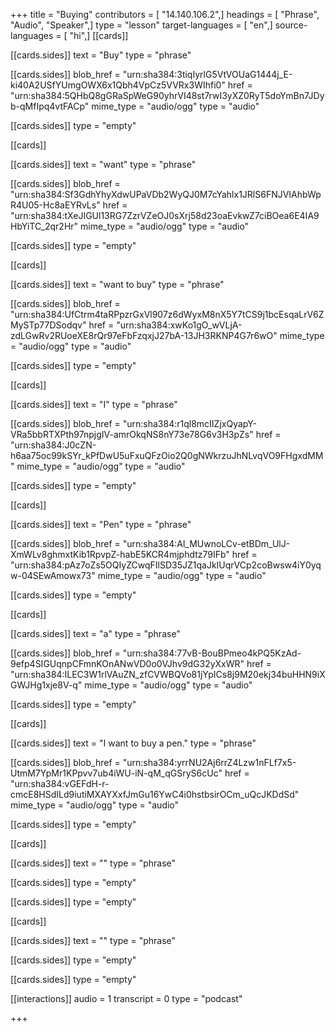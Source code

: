 +++
title = "Buying"
contributors = [ "14.140.106.2",]
headings = [ "Phrase", "Audio", "Speaker",]
type = "lesson"
target-languages = [ "en",]
source-languages = [ "hi",]
[[cards]]

[[cards.sides]]
text = "Buy"
type = "phrase"

[[cards.sides]]
blob_href = "urn:sha384:3tiqIyrlG5VtVOUaG1444j_E-ki40A2USfYUmgOWX6x1Qbh4VpCz5VVRx3WIhfi0"
href = "urn:sha384:5QHbQ8gGRaSpWeG90yhrVI48st7rwI3yXZ0RyT5doYmBn7JDyb-qMfIpq4vtFACp"
mime_type = "audio/ogg"
type = "audio"

[[cards.sides]]
type = "empty"

[[cards]]

[[cards.sides]]
text = "want"
type = "phrase"

[[cards.sides]]
blob_href = "urn:sha384:Sf3GdhYhyXdwUPaVDb2WyQJ0M7cYahlx1JRlS6FNJVIAhbWpR4U05-Hc8aEYRvLs"
href = "urn:sha384:tXeJIGUl13RG7ZzrVZeOJ0sXrj58d23oaEvkwZ7ciBOea6E4IA9HbYiTC_2qr2Hr"
mime_type = "audio/ogg"
type = "audio"

[[cards.sides]]
type = "empty"

[[cards]]

[[cards.sides]]
text = "want to buy"
type = "phrase"

[[cards.sides]]
blob_href = "urn:sha384:UfCtrm4taRPpzrGxVl907z6dWyxM8nX5Y7tCS9j1bcEsqaLrV6ZMySTp77DSodqv"
href = "urn:sha384:xwKo1gO_wVLjA-zdLGwRv2RUoeXE8rQr97eFbFzqxjJ27bA-13JH3RKNP4G7r6wO"
mime_type = "audio/ogg"
type = "audio"

[[cards.sides]]
type = "empty"

[[cards]]

[[cards.sides]]
text = "I"
type = "phrase"

[[cards.sides]]
blob_href = "urn:sha384:r1ql8mcIIZjxQyapY-VRa5bbRTXPth97npjgIV-amrOkqNS8nY73e78G6v3H3pZs"
href = "urn:sha384:J0cZN-h6aa75oc99kSYr_kPfDwU5uFxuQFzOio2Q0gNWkrzuJhNLvqVO9FHgxdMM"
mime_type = "audio/ogg"
type = "audio"

[[cards.sides]]
type = "empty"

[[cards]]

[[cards.sides]]
text = "Pen"
type = "phrase"

[[cards.sides]]
blob_href = "urn:sha384:Al_MUwnoLCv-etBDm_UlJ-XmWLv8ghmxtKib1RpvpZ-habE5KCR4mjphdtz79IFb"
href = "urn:sha384:pAz7oZs5OQIyZCwqFIlSD35JZ1qaJkIUqrVCp2coBwsw4iY0yqw-04SEwAmowx73"
mime_type = "audio/ogg"
type = "audio"

[[cards.sides]]
type = "empty"

[[cards]]

[[cards.sides]]
text = "a"
type = "phrase"

[[cards.sides]]
blob_href = "urn:sha384:77vB-BouBPmeo4kPQ5KzAd-9efp4SIGUqnpCFmnKOnANwVD0o0VJhv9dG32yXxWR"
href = "urn:sha384:ILEC3W1rlVAuZN_zfCVWBQVo81jYpICs8j9M20ekj34buHHN9iXGWJHg1xje8V-q"
mime_type = "audio/ogg"
type = "audio"

[[cards.sides]]
type = "empty"

[[cards]]

[[cards.sides]]
text = "I want to buy a pen."
type = "phrase"

[[cards.sides]]
blob_href = "urn:sha384:yrrNU2Aj6rrZ4Lzw1nFLf7x5-UtmM7YpMr1KPpvv7ub4iWU-iN-qM_qGSryS6cUc"
href = "urn:sha384:vGEFdH-r-cmcE8HSdILd9iutiMXAYXxfJmGu16YwC4i0hstbsirOCm_uQcJKDdSd"
mime_type = "audio/ogg"
type = "audio"

[[cards.sides]]
type = "empty"

[[cards]]

[[cards.sides]]
text = ""
type = "phrase"

[[cards.sides]]
type = "empty"

[[cards.sides]]
type = "empty"

[[cards]]

[[cards.sides]]
text = ""
type = "phrase"

[[cards.sides]]
type = "empty"

[[cards.sides]]
type = "empty"

[[interactions]]
audio = 1
transcript = 0
type = "podcast"

+++
